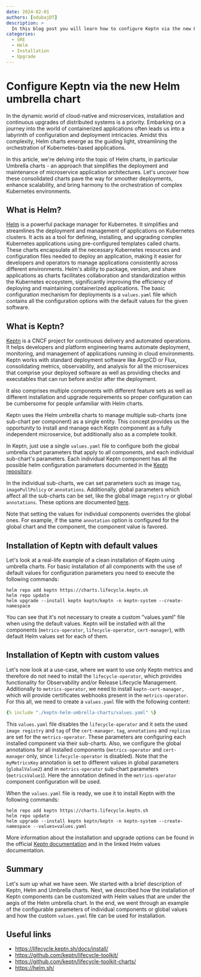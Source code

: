 ```yaml
---
date: 2024-02-01
authors: [odubajDT]
description: >
  In this blog post you will learn how to configure Keptn via the new Helm umbrella chart.
categories:
  - SRE
  - Helm
  - Installation
  - Upgrade
---
```


# Configure Keptn via the new Helm umbrella chart

In the dynamic world of cloud-native and microservices, installation and continuous upgrades of distributed systems
is a priority.
Embarking on a journey into the world of containerized applications often leads us into a labyrinth of configuration
and deployment intricacies.
Amidst this complexity, Helm charts emerge as the guiding light, streamlining the orchestration of Kubernetes-based
applications.

In this article, we're delving into the topic of Helm charts, in particular Umbrella charts - an approach that
simplifies the deployment and maintenance of microservice application architectures.
Let's uncover how these consolidated charts pave the way for smoother deployments, enhance scalability, and bring
harmony to the orchestration of complex Kubernetes environments.

## What is Helm?

[Helm](https://helm.sh/) is a powerful package manager for Kubernetes.
It simplifies and streamlines the deployment and management of applications on Kubernetes clusters.
It acts as a tool for defining, installing, and upgrading complex Kubernetes applications using pre-configured
templates called charts.
These charts encapsulate all the necessary Kubernetes resources and configuration files needed to deploy an
application, making it easier for developers and operators to manage applications consistently across different
environments.
Helm's ability to package, version, and share applications as charts facilitates collaboration and standardization
within the Kubernetes ecosystem, significantly improving the efficiency of deploying and maintaining containerized
applications.
The basic configuration mechanism for deployments is a `values.yaml` file which contains all the configuration options
with the default values for the given software.

## What is Keptn?

[Keptn](https://lifecycle.keptn.sh/) is a CNCF project for continuous delivery and automated operations.
It helps developers and platform engineering teams automate deployment, monitoring, and management of applications
running in cloud environments.
Keptn works with standard deployment software like ArgoCD or Flux, consolidating metrics, observability, and analysis
for all the microservices that comprise your deployed software as well as providing checks and executables that can
run before and/or after the deployment.

It also comprises multiple components with different feature sets as well as different installation and upgrade
requirements so proper configuration can be cumbersome for people unfamiliar with Helm charts.

Keptn uses the Helm umbrella charts to manage multiple sub-charts (one sub-chart per component) as a single entity.
This concept provides us the opportunity to install and manage each Keptn component as a fully independent microservice,
but additionally also as a complete toolkit.

In Keptn, just use a single `values.yaml` file to configure both the global umbrella chart parameters that apply to
all components, and each individual sub-chart's parameters.
Each individual Keptn component has all the possible helm configuration parameters documented in the
[Keptn repository](https://github.com/keptn/lifecycle-toolkit).

In the individual sub-charts, we can set parameters such as image `tag`, `imagePullPolicy` or `annotations`.
Additionally, global parameters which affect all the sub-charts can be set, like the global image `registry` or
global `annotations`.
These options are documented [here](https://github.com/keptn/lifecycle-toolkit-charts/blob/main/charts/keptn/README.md).

Note that setting the values for individual components overrides the global ones.
For example, if the same `annotation` option is configured for the global chart and the component, the component value
is favored.

## Installation of Keptn with default values

Let's look at a real-life example of a clean installation of Keptn using umbrella charts.
For basic installation of all components with the use of default values for configuration parameters you need to
execute the following commands:

```shell
helm repo add keptn https://charts.lifecycle.keptn.sh 
helm repo update 
helm upgrade --install keptn keptn/keptn -n keptn-system --create-namespace 
```

You can see that it's not necessary to create a custom "values.yaml" file when using the default values.
Keptn will be installed with all the components (`metrics-operator`, `lifecycle-operator`, `cert-manager`), with
default Helm values set for each of them.

## Installation of Keptn with custom values

Let's now look at a use-case, where we want to use only Keptn metrics and therefore do not need to install the
`lifecycle-operator`, which provides functionality for Observability and/or Release Lifecycle Management.
Additionally to `metrics-operator`, we need to install `keptn-cert-manager,` which will provide certificates
webhooks present in the `metrics-operator`.
For this all, we need to create a `values.yaml` file with the following content:

```yaml
{% include "./keptn-helm-umbrella-charts/values.yaml" %}
```

This `values.yaml` file disables the `lifecycle-operator` and it sets the used `image registry` and `tag` of
the `cert-manager`. `tag`, `annotations` and `replicas` are set for the `metrics-operator`.
These parameters are configuring each installed component via their sub-charts.
Also, we configure the global annotations for all installed components (`metrics-operator` and `cert-manager`
only, since `lifecycle-operator` is disabled).
Note that the `myMetricsKey` annotation is set to different values in global parameters (`globalValue2`) and
in `metrics-operator` sub-chart parameters (`metricsValue1`).
Here the annotation defined in the `metrics-operator` component configuration will be used.

When the `values.yaml` file is ready, we use it to install Keptn with the following commands:

```shell
helm repo add keptn https://charts.lifecycle.keptn.sh 
helm repo update 
helm upgrade --install keptn keptn/keptn -n keptn-system --create-namespace --values=values.yaml 
```

More information about the installation and upgrade options can be found in the official
[Keptn documentation](https://lifecycle.keptn.sh/docs/install/) and in the linked Helm values documentation.

## Summary

Let's sum up what we have seen.
We started with a brief description of Keptn, Helm and Umbrella charts.
Next, we described how the installation of Keptn components can be customized with Helm values that are under
the aegis of the Helm umbrella chart.
In the end, we went through an example of the configurable parameters of individual components or global values
and how the custom `values.yaml` file can be used for installation.

## Useful links

- <https://lifecycle.keptn.sh/docs/install/>
- <https://github.com/keptn/lifecycle-toolkit/>
- <https://github.com/keptn/lifecycle-toolkit-charts/>
- <https://helm.sh/>
